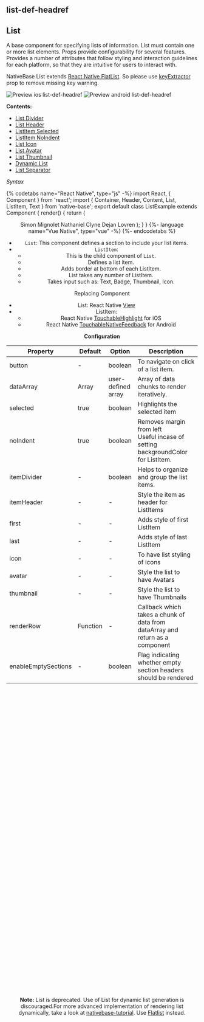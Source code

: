 ## list-def-headref
## List

A base component for specifying lists of information. List must contain one or more list elements. Props provide configurability for several features. Provides a number of attributes that follow styling and interaction guidelines for each platform, so that they are intuitive for users to interact with.<br />

NativeBase List extends [ React Native FlatList](https://facebook.github.io/react-native/docs/flatlist). So please use [keyExtractor](https://facebook.github.io/react-native/docs/flatlist#keyextractor) prop to remove missing key warning.

![Preview ios list-def-headref](https://github.com/GeekyAnts/NativeBase-KitchenSink/raw/v2.6.1/screenshots/ios/list-basic.png)
![Preview android list-def-headref](https://github.com/GeekyAnts/NativeBase-KitchenSink/raw/v2.6.1/screenshots/android/list-basic.png)

**Contents:**
* [List Divider](Components.md#list-divider-headref)
* [List Header](Components.md#list-header-headref)
* [ListItem Selected](Components.md#listitem-selected-headref)
* [ListItem NoIndent](Components.md#listitem-noIndent-headref)
* [List Icon](Components.md#list-icon-headref)
* [List Avatar](Components.md#list-avatar-headref)
* [List Thumbnail](Components.md#list-thumbnail-headref)
* [Dynamic List](Components.md#dynamic-list-headref)
* [List Separator](Components.md#list-seperator-headref)

*Syntax*

{% codetabs name="React Native", type="js" -%}
import React, { Component } from 'react';
import { Container, Header, Content, List, ListItem, Text } from 'native-base';
export default class ListExample extends Component {
  render() {
    return (
      <Container>
        <Header />
        <Content>
          <List>
            <ListItem>
              <Text>Simon Mignolet</Text>
            </ListItem>
            <ListItem>
              <Text>Nathaniel Clyne</Text>
            </ListItem>
            <ListItem>
              <Text>Dejan Lovren</Text>
            </ListItem>
          </List>
        </Content>
      </Container>
    );
  }
}
{%- language name="Vue Native", type="vue" -%}
<template>
  <nb-container>
    <nb-header />
    <nb-content>
      <nb-list>
        <nb-list-item>
          <nb-text>Simon Mignolet</nb-text>
        </nb-list-item>
        <nb-list-item>
          <nb-text>Nathaniel Clyne</nb-text>
        </nb-list-item>
        <nb-list-item>
          <nb-text>Dejan Lovren</nb-text>
        </nb-list-item>
      </nb-list>
    </nb-content>
  </nb-container>
</template>
{%- endcodetabs %}
<br />

* <code>List</code>: This component defines a section to include your list items.
* <code>ListItem</code>:
  * This is the child component of <code>List</code>.
  * Defines a list item.
  * Adds border at bottom of each ListItem.
  * List takes any number of ListItem.
  * Takes input such as: Text, Badge, Thumbnail, Icon.

Replacing Component
* List: React Native [View](https://facebook.github.io/react-native/docs/view.html)
* ListItem:
  -   React Native [TouchableHighlight](https://facebook.github.io/react-native/docs/touchablehighlight.html) for iOS
  -   React Native [TouchableNativeFeedback](http://facebook.github.io/react-native/docs/touchablenativefeedback.html) for Android


**Configuration**

<table class="table table-bordered">
        <thead>
            <tr>
                <th>Property</th>
                <th>Default</th>
                <th>Option</th>
                <th width="50%">Description</th>
            </tr>
        </thead>
        <tbody>
            <tr>
                <td>button</td>
                <td> - </td>
                <td>boolean</td>
                <td>
                    To navigate on click of a list item.
                </td>
            </tr>
            <tr>
                <td>dataArray</td>
                <td> Array </td>
                <td> user-defined array </td>
                <td>Array of data chunks to render iteratively.</td>
            </tr>
            <tr>
                <td>selected</td>
                <td>true</td>
                <td>boolean</td>
                <td>
                    Highlights the selected item
                </td>
            </tr>
            <tr>
                <td>noIndent</td>
                <td>true</td>
                <td>boolean</td>
                <td>
                    Removes margin from left<br />
                    Useful incase of setting backgroundColor for ListItem.
                </td>
            </tr>
            <tr>
                <td>itemDivider</td>
                <td> - </td>
                <td>boolean</td>
                <td>Helps to organize and group the list items.</td>
            </tr>
            <tr>
                <td>itemHeader</td>
                <td> - </td>
                <td> - </td>
                <td>Style the item as header for ListItems</td>
            </tr>
            <tr>
                <td>first</td>
                <td> - </td>
                <td> - </td>
                <td>
                    Adds style of first ListItem
                </td>
            </tr>
            <tr>
                <td>last</td>
                <td> - </td>
                <td> - </td>
                <td>
                    Adds style of last ListItem
                </td>
            </tr>
            <tr>
                <td>icon</td>
                <td> - </td>
                <td> - </td>
                <td>
                    To have list styling of icons
                </td>
            </tr>
            <tr>
                <td>avatar</td>
                <td> - </td>
                <td> - </td>
                <td>
                    Style the list to have Avatars
                </td>
            </tr>
            <tr>
                <td>thumbnail</td>
                <td> - </td>
                <td> - </td>
                <td>
                    Style the list to have Thumbnails
                </td>
            </tr>
            <tr>
                <td>renderRow</td>
                <td> Function </td>
                <td> - </td>
                <td>
                    Callback which takes a chunk of data from dataArray and return as a component
                </td>
            </tr>
            <tr>
                <td>enableEmptySections</td>
                <td>-</td>
                <td>boolean</td>
                <td>
                    Flag indicating whether empty section headers should be rendered
                </td>
            </tr>
        </tbody>
    </table>
     <p>
    <div id="" class="mobileDevice" style="background: url(&quot;https://docs-v2.nativebase.io/docs/assets/iosphone.png&quot;) no-repeat; padding: 63px 20px 100px 15px; width: 292px; height: 600px;margin:0 auto;float:none;">
        <img src="https://github.com/GeekyAnts/NativeBase-KitchenSink/raw/v2.6.1/screenshots/ios/list-basic.png" alt="" style="display:block !important" />
    </div>
</p>
    <br />

**Note:** List is deprecated. Use of List for dynamic list generation is discouraged.For more advanced implementation of rendering list dynamically, take a look at [nativebase-tutorial](https://github.com/GeekyAnts/nativebase-tutorial). Use [Flatlist](https://facebook.github.io/react-native/docs/flatlist.html) instead.
